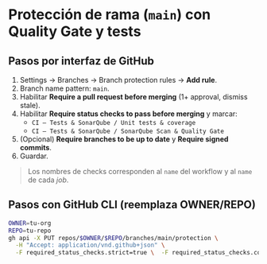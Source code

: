# Protección de rama (`main`) con Quality Gate y tests

## Pasos por interfaz de GitHub
1. Settings → Branches → Branch protection rules → **Add rule**.
2. Branch name pattern: `main`.
3. Habilitar **Require a pull request before merging** (1+ approval, dismiss stale).
4. Habilitar **Require status checks to pass before merging** y marcar:
   - `CI — Tests & SonarQube / Unit tests & coverage`
   - `CI — Tests & SonarQube / SonarQube Scan & Quality Gate`
5. (Opcional) **Require branches to be up to date** y **Require signed commits**.
6. Guardar.

> Los nombres de checks corresponden al `name` del workflow y al `name` de cada *job*.

## Pasos con GitHub CLI (reemplaza OWNER/REPO)
```bash
OWNER=tu-org
REPO=tu-repo
gh api -X PUT repos/$OWNER/$REPO/branches/main/protection \
  -H "Accept: application/vnd.github+json" \
  -F required_status_checks.strict=true \  -F required_status_checks.contexts[]="CI — Tests & SonarQube / Unit tests & coverage" \  -F required_status_checks.contexts[]="CI — Tests & SonarQube / SonarQube Scan & Quality Gate" \  -F enforce_admins=true \  -F required_pull_request_reviews.dismiss_stale_reviews=true \  -F restrictions=
```
